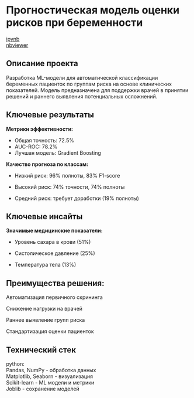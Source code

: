 # Прогностическая модель оценки рисков при беременности
[ipynb](https://github.com/Ekaterina-Smurova/pet-projects/blob/main/meteo/cities.ipynb)  
[nbviewer]([https://nbviewer.org/github/Ekaterina-Smurova/pet-projects/blob/main/meteo/cities.ipynb](https://nbviewer.org/github/Ekaterina-Smurova/pet-projects/blob/main/model_pregnancy_risks/%D0%9F%D1%80%D0%BE%D0%B3%D0%BD%D0%BE%D1%81%D1%82%D0%B8%D1%87%D0%B5%D1%81%D0%BA%D0%B0%D1%8F_%D0%BC%D0%BE%D0%B4%D0%B5%D0%BB%D1%8C_%D1%80%D0%B8%D1%81%D0%BA%D0%BE%D0%B2_%D0%B1%D0%B5%D1%80%D0%B5%D0%BC%D0%B5%D0%BD%D0%BD%D1%8B%D1%85.ipynb))  
## Описание проекта
Разработка ML-модели для автоматической классификации беременных пациенток по группам риска на основе клинических показателей. Модель предназначена для поддержки врачей в принятии решений и раннего выявления потенциальных осложнений.

## Ключевые результаты

**Метрики эффективности:**
- Общая точность: 72.5%
- AUC-ROC: 78.2%
- Лучшая модель: Gradient Boosting

**Качество прогноза по классам:**
- Низкий риск: 96% полноты, 83% F1-score

- Высокий риск: 74% точности, 74% полноты

- Средний риск: требует доработки (19% полноты)

## Ключевые инсайты
**Значимые медицинские показатели:**
- Уровень сахара в крови (51%)

- Систолическое давление (25%)

- Температура тела (13%)

## Преимущества решения:
Автоматизация первичного скрининга

Снижение нагрузки на врачей

Раннее выявление групп риска

Стандартизация оценки пациенток

## Технический стек
python:  
Pandas, NumPy - обработка данных  
Matplotlib, Seaborn - визуализация  
Scikit-learn - ML модели и метрики  
Joblib - сохранение моделей
